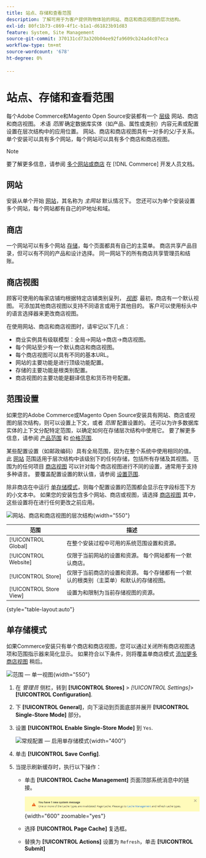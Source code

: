 ```yaml
---
title: 站点、存储和查看范围
description: 了解可用于为客户提供购物体验的网站、商店和商店视图的层次结构。
exl-id: 80fc1b73-c869-4f1c-b1a1-d61823b91d83
feature: System, Site Management
source-git-commit: 370131cd73a320b04ee92fa9609cb24ad4c07eca
workflow-type: tm+mt
source-wordcount: '678'
ht-degree: 0%

---
```


# 站点、存储和查看范围

每个Adobe Commerce和Magento Open Source安装都有一个 [层级](../stores-purchase/stores.md) 网站、商店和商店视图。 术语 _范围_ 确定数据库实体（如产品、属性或类别）内容元素或配置设置在层次结构中的应用位置。 网站、商店和商店视图具有一对多的父/子关系。 单个安装可以具有多个网站，每个网站可以具有多个商店和商店视图。

>[!NOTE]
>
>要了解更多信息，请参阅 [多个网站或商店](https://experienceleague.adobe.com/docs/commerce-operations/configuration-guide/multi-sites/ms-overview.html) 在 [!DNL Commerce] 开发人员文档。

## 网站

安装从单个开始 [网站](../stores-purchase/stores.md#add-websites)，其名称为 _主网站_ 默认情况下。 您还可以为单个安装设置多个网站，每个网站都有自己的IP地址和域。

## 商店

一个网站可以有多个网站 [存储](../stores-purchase/stores.md#add-stores)，每个页面都具有自己的主菜单。 商店共享产品目录，但可以有不同的产品和设计选择。 同一网站下的所有商店共享管理员和结账。

## 商店视图

顾客可使用的每家店铺均根据特定店铺类别呈列， _[视图](../stores-purchase/store-views.md)_. 最初，商店有一个默认视图。 可添加其他商店视图以支持不同语言或用于其他目的。 客户可以使用标头中的语言选择器来更改商店视图。

在使用网站、商店和商店视图时，请牢记以下几点：

- 商业实例具有级联模型：全局→网站→商店→商店视图。
- 每个网站至少有一个默认商店和商店视图。
- 每个商店视图可以具有不同的基本URL。
- 网站的主要功能是进行顶级功能配置。
- 存储的主要功能是根类别配置。
- 商店视图的主要功能是翻译信息和货币符号配置。

## 范围设置

如果您的Adobe Commerce或Magento Open Source安装具有网站、商店或视图的层次结构，则可以设置上下文，或者 _范围_ 配置设置的。 还可以为许多数据库实体的上下文分配特定范围，以确定如何在存储层次结构中使用它。 要了解更多信息，请参阅 [产品范围](../catalog/introduction.md#product-scope) 和 [价格范围](../catalog/catalog-price-scope.md).

某些配置设置（如邮政编码）具有全局范围，因为在整个系统中使用相同的值。 此 [网站](../stores-purchase/stores.md#add-websites) 范围适用于层次结构中该级别下的任何存储，包括所有存储及其视图。 范围为的任何项目 [商店视图](../stores-purchase/store-views.md) 可以针对每个商店视图进行不同的设置，通常用于支持多种语言。 要覆盖配置设置的默认值，请参阅 [设置范围](../configuration-reference/scope-change.md#set-the-scope).

除非商店在中运行 [单存储模式](#single-store-mode)，则每个配置设置的范围都会显示在字段标签下方的小文本中。 如果您的安装包含多个网站、商店或视图，请选择 [商店视图](../stores-purchase/store-views.md) 其中，这些设置将在进行任何更改之前应用。

![网站、商店和商店视图的层次结构](./assets/scope-multisite.svg){width="550"}

| 范围 | 描述 |
|--- |--- |
| [!UICONTROL Global] | 在整个安装过程中可用的系统范围设置和资源。 |
| [!UICONTROL Website] | 仅限于当前网站的设置和资源。 每个网站都有一个默认商店。 |
| [!UICONTROL Store] | 仅限于当前商店的设置和资源。 每个存储都有一个默认的根类别（主菜单）和默认的存储视图。 |
| [!UICONTROL Store View] | 设置为和限制为当前存储视图的资源。 |

{style="table-layout:auto"}

## 单存储模式

如果Commerce安装只有单个商店和商店视图，您可以通过关闭所有商店视图选项和范围指示器来简化显示。 如果符合以下条件，则将覆盖单商店模式 [添加更多商店视图](../stores-purchase/store-views.md) 稍后。

![范围 — 单一视图](./assets/scope-single-view.svg){width="550"}

1. 在 _管理员_ 侧栏，转到 **[!UICONTROL Stores]** > _[!UICONTROL Settings]_>**[!UICONTROL Configuration]**.

1. 下 **[!UICONTROL General]**，向下滚动到页面底部并展开 **[!UICONTROL Single-Store Mode]** 部分。

1. 设置 **[!UICONTROL Enable Single-Store Mode]** 到 `Yes`.

   ![常规配置 — 启用单存储模式](./assets/general-single-store-mode.png){width="400"}

1. 单击 **[!UICONTROL Save Config]**.

1. 当提示刷新缓存时，执行以下操作：

   - 单击 **[!UICONTROL Cache Management]** 页面顶部系统消息中的链接。

     ![系统消息 — 缓存管理](../catalog/assets/msg-cache-management.png){width="600" zoomable="yes"}

   - 选择 **[!UICONTROL Page Cache]** 复选框。

   - 替换为 **[!UICONTROL Actions]** 设置为 `Refresh`，单击 **[!UICONTROL Submit]**
